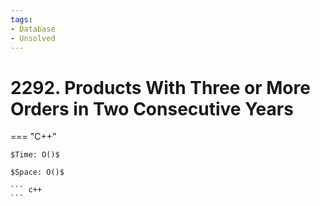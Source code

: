 ```yaml
---
tags:
- Database
- Unsolved
---
```



# 2292. Products With Three or More Orders in Two Consecutive Years

=== "C++"

    $Time: O()$

    $Space: O()$

    ``` c++
    ```